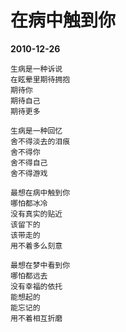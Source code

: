 # 在病中触到你

__2010-12-26__

```
生病是一种诉说
在眩晕里期待拥抱
期待你
期待自己
期待更多

生病是一种回忆
舍不得淡去的泪痕
舍不得你
舍不得自己
舍不得游戏

最想在病中触到你
哪怕都冰冷
没有真实的贴近
该留下的
该带走的
用不着多么刻意

最想在梦中看到你
哪怕都远去
没有幸福的依托
能想起的
能忘记的
用不着相互折磨
```
